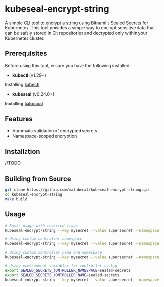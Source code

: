 # kubeseal-encrypt-string

A simple CLI tool to encrypt a string using Bitnami's Sealed Secrets for Kubernetes. This tool provides a simple way to encrypt sensitive data that can be safely stored in Git repositories and decrypted only within your Kubernetes cluster.

## Prerequisites

Before using this tool, ensure you have the following installed:

- **kubectl** (v1.29+)

Installing [kubectl](https://kubernetes.io/docs/tasks/tools/install-kubectl/)

- **kubeseal** (v0.24.0+)

Installing [kubeseal](https://github.com/bitnami-labs/sealed-secrets?tab=readme-ov-file#kubeseal)

## Features

- Automatic validation of encrypted secrets
- Namespace-scoped encryption

## Installation

//TODO

## Building from Source

```bash
git clone https://github.com/mataberat/kubeseal-encrypt-string.git
cd kubeseal-encrypt-string
make build
```

## Usage

```bash
# Basic usage with required flags
kubeseal-encrypt-string --key mysecret --value supersecret --namespace production

# Using custom controller namespace
kubeseal-encrypt-string --key mysecret --value supersecret --namespace production --controller-namespace sealed-secrets

# Using custom controller name and namespace
kubeseal-encrypt-string --key mysecret --value supersecret --namespace production --controller-namespace sealed-secrets --controller-name sealed-secrets

# Using environment variables for controller config
export SEALED_SECRETS_CONTROLLER_NAMESPACE=sealed-secrets
export SEALED_SECRETS_CONTROLLER_NAME=sealed-secrets
kubeseal-encrypt-string --key mysecret --value supersecret --namespace production
```
